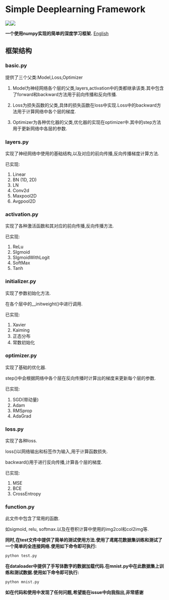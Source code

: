 # Simple Deeplearning Framework

![](https://img.shields.io/badge/Bulid-Passing-brightgreen)![](https://img.shields.io/badge/Powered%20By-Geng%20Chen-brightgreen)

**一个使用numpy实现的简单的深度学习框架.**   [English](README_EN.md)

## 框架结构

### basic.py

提供了三个父类:Model,Loss,Optimizer

1. Model为神经网络各个层的父类,layers,activation中的类都继承该类.其中包含了forward和backward方法用于前向传播和反向传播.

2. Loss为损失函数的父类,具体的损失函数在loss中实现.Loss中的backward方法用于计算网络中各个层的梯度.

3. Optimizer为各种优化器的父类,优化器的实现在optimizer中.其中的step方法用于更新网络中各层的参数.



### layers.py

实现了神经网络中使用的基础结构,以及对应的前向传播,反向传播梯度计算方法.

已实现:

1. Linear
2. BN (1D, 2D)
3. LN
4. Conv2d
5. Maxpool2D
6. Avgpool2D



### activation.py

实现了各种激活函数和其对应的前向传播,反向传播方法.

已实现:

1. ReLu
2. SIgmoid
3. SIgmoidWithLogit
4. SoftMax
5. Tanh



### initializer.py

实现了参数初始化方法.

在各个层中的__initweight()中进行调用.

已实现:

1. Xavier
2. Kaiming
3. 正态分布
4. 常数初始化



### optimizer.py

实现了基础的优化器.

step()中会根据网络中各个层在反向传播时计算出的梯度来更新每个层的参数.

已实现:

1. SGD(带动量)
2. Adam
3. RMSprop
4. AdaGrad



### loss.py

实现了各种loss.

loss()以网络输出和标签作为输入,用于计算函数损失.

backward()用于进行反向传播,计算各个层的梯度.

已实现:

1. MSE
2. BCE
3. CrossEntropy



### function.py

此文件中包含了常用的函数.

如sigmoid, relu, softmax.以及在卷积计算中使用的img2col和col2img等.



**同时,在test文件中提供了简单的测试使用方法.使用了鸢尾花数据集训练和测试了一个简单的全连接网络.使用如下命令即可执行:**

````python
python test.py
````



**在dataloader中提供了手写体数字的数据加载代码.在mnist.py中在此数据集上训练和测试数据.使用如下命令即可执行:**

````python
python mnist.py
````



**如在代码和使用中发现了任何问题,希望能在issue中向我指出,非常感谢**